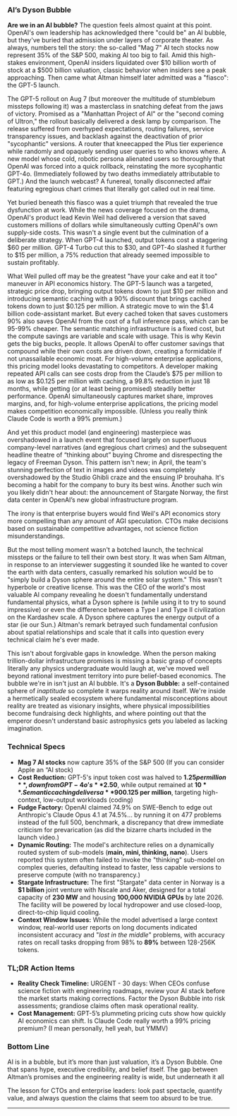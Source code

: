 ### AI’s Dyson Bubble

**Are we in an AI bubble?** The question feels almost quaint at this point. OpenAI's own leadership has acknowledged there "could be" an AI bubble, but they've buried that admission under layers of corporate theater. As always, numbers tell the story: the so-called "Mag 7" AI tech stocks now represent 35% of the S&P 500, making AI too big to fail. Amid this high-stakes environment, OpenAI insiders liquidated over $10 billion worth of stock at a $500 billion valuation, classic behavior when insiders see a peak approaching. Then came what Altman himself later admitted was a "fiasco": the GPT-5 launch. 

The GPT-5 rollout on Aug 7 (but moreover the multitude of stumblebum missteps following it) was a masterclass in snatching defeat from the jaws of victory. Promised as a "Manhattan Project of AI" or the "second coming of Ultron," the rollout basically delivered a desk lamp by comparison. The release suffered from overhyped expectations, routing failures, service transparency issues, and backlash against the deactivation of prior "sycophantic" versions.  A router that kneecapped the Plus tier experience while randomly and opaquely sending user queries to who knows where. A new model whose cold, robotic persona alienated users so thoroughly that OpenAI was forced into a quick rollback, reinstating the more sycophantic GPT-4o. (Immediately followed by two deaths immediately attributable to GPT.) And the launch webcast? A funereal, tonally disconnected affair featuring egregious chart crimes that literally got called out in real time.

Yet buried beneath this fiasco was a quiet triumph that revealed the true dysfunction at work. While the news coverage focused on the drama, OpenAI's product lead Kevin Weil had delivered a version that saved customers millions of dollars while simultaneously cutting OpenAI's own supply-side costs. This wasn't a single event but the culmination of a deliberate strategy. When GPT-4 launched, output tokens cost a staggering $60 per million. GPT-4 Turbo cut this to $30, and GPT-4o slashed it further to $15 per million, a 75% reduction that already seemed impossible to sustain profitably.

What Weil pulled off may be the greatest "have your cake and eat it too" maneuver in API economics history. The GPT-5 launch was a targeted, strategic price drop, bringing output tokens down to just $10 per million and introducing semantic caching with a 90% discount that brings cached tokens down to just $0.125 per million. A strategic move to win the $1.4 billion code-assistant market. But every cached token that saves customers 90% also saves OpenAI from the cost of a full inference pass, which can be 95-99% cheaper. The semantic matching infrastructure is a fixed cost, but the compute savings are variable and scale with usage. This is why Kevin gets the big bucks, people. It allows OpenAI to offer customer savings that compound while their own costs are driven down,  creating a formidable if not unassailable economic moat. For high-volume enterprise applications, this pricing model looks devastating to competitors. A developer making repeated API calls can see costs drop from the Claude’s $75 per million  to as low as $0.125 per million with caching, a 99.8% reduction in just 18 months, while getting (or at least being promised) steadily better performance. OpenAI simultaneously captures market share, improves margins, and, for high-volume enterprise applications, the pricing model makes competition economically impossible. (Unless you really think Claude Code is worth a 99% premium.)  

And yet this product model (and engineering) masterpiece was overshadowed in a launch event that focused largely on superfluous company-level narratives (and egregious chart crimes) and the subsequent headline theatre of “thinking about” buying Chrome and disrespecting the legacy of Freeman Dyson. This pattern isn't new; in April, the team's stunning perfection of text in images and videos was completely overshadowed by the Studio Ghibli craze and the ensuing IP brouhaha. It's becoming a habit for the company to bury its best wins. Another such win you likely didn't hear about: the announcement of Stargate Norway, the first data center in OpenAI’s new global infrastructure program. 

The irony is that enterprise buyers would find Weil's API economics story more compelling than any amount of AGI speculation. CTOs make decisions based on sustainable competitive advantages, not science fiction misunderstandings. 

But the most telling moment wasn't a botched launch, the technical missteps or the failure to tell their own best story. It was when Sam Altman, in response to an interviewer suggesting it sounded like he wanted to cover the earth with data centers, casually remarked his solution would be to "simply build a Dyson sphere around the entire solar system." This wasn't hyperbole or creative license. This was the CEO of the world's most valuable AI company revealing he doesn't fundamentally understand fundamental physics, what a Dyson sphere is (while using it to try to sound impressive) or even the difference between a Type I and Type II civilization on the Kardashev scale. A Dyson sphere captures the energy output of a star (ie our Sun.) Altman's remark betrayed such fundamental confusion about spatial relationships and scale that it calls into question every technical claim he's ever made.

This isn't about forgivable gaps in knowledge. When the person making trillion-dollar infrastructure promises is missing a basic grasp of concepts literally any physics undergraduate would laugh at, we've moved well beyond rational investment territory into pure belief-based economics. The bubble we're in isn't just an AI bubble. It's a **Dyson Bubble:** a self-contained sphere of *inaptitude* so complete it warps reality around itself. We're inside a hermetically sealed ecosystem where fundamental misconceptions about reality are treated as visionary insights, where physical impossibilities become fundraising deck highlights, and where pointing out that the emperor doesn't understand basic astrophysics gets you labeled as lacking imagination.

### Technical Specs

- **Mag 7 AI stocks** now capture 35% of the S&P 500 (If you can consider Apple an “AI stock)
- **Cost Reduction:** GPT-5's input token cost was halved to **$1.25 per million**, down from GPT-4o's **$2.50**, while output remained at **$10**. Semantic caching delivers a **90% discount** on cached tokens at **$0.125 per million**, targeting high-context, low-output workloads (coding)
- **Fudge Factory:** OpenAI claimed 74.9% on SWE-Bench to edge out Anthropic's Claude Opus 4.1 at 74.5%... by running it on 477 problems instead of the full 500, benchmark, a discrepancy that drew immediate criticism for prevarication (as did the bizarre charts included in the launch video.)
- **Dynamic Routing:** The model's architecture relies on a dynamically routed system of sub-models (**main, mini, thinking, nano**). Users reported this system often failed to invoke the "thinking" sub-model on complex queries, defaulting instead to faster, less capable versions to preserve compute (with no transparency.)
- **Stargate Infrastructure:** The first "Stargate" data center in Norway is a **$1 billion** joint venture with Nscale and Aker, designed for a total capacity of **230 MW** and housing **100,000 NVIDIA GPUs** by late 2026. The facility will be powered by local hydropower and use closed-loop, direct-to-chip liquid cooling.
- **Context Window Issues:** While the model advertised a large context window, real-world user reports on long documents indicated inconsistent accuracy and "*lost in the middle*" problems, with accuracy rates on recall tasks dropping from 98% to **89%** between 128-256K tokens.

### TL;DR Action Items

- **Reality Check Timeline:** URGENT - 30 days: When CEOs confuse science fiction with engineering roadmaps, review your AI stack before the market starts making corrections. Factor the Dyson Bubble into risk assessments; grandiose claims often mask operational reality.
- **Cost Management:** GPT-5’s plummeting pricing cuts show how quickly AI economics can shift. Is Claude Code really worth a 99% pricing premium? (I mean personally, hell yeah, but YMMV)

### Bottom Line

AI is in a bubble, but it’s more than just valuation, it’s a Dyson Bubble. One that spans hype, executive credibility, and belief itself. The gap between Altman’s promises and the engineering reality is wide, but underneath it all

 The lesson for CTOs and enterprise leaders: look past spectacle, quantify value, and always question the claims that seem too absurd to be true.

---
